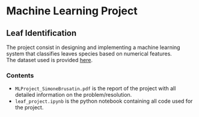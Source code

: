 # Machine Learning Project

## Leaf Identification

The project consist in designing and implementing a machine learning system that classifies leaves species based on numerical features.  
The dataset used is provided [here](https://archive.ics.uci.edu/ml/machine-learning-databases/00288/).  

### Contents

- `MLProject_SimoneBrusatin.pdf` is the report of the project with all detailed information on the problem/resolution.  
- `leaf_project.ipynb` is the python notebook containing all code used for the project.
